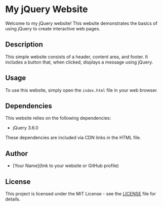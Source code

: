 # My jQuery Website

Welcome to my jQuery website! This website demonstrates the basics of using jQuery to create interactive web pages.

## Description

This simple website consists of a header, content area, and footer. It includes a button that, when clicked, displays a message using jQuery.

## Usage

To use this website, simply open the `index.html` file in your web browser.

## Dependencies

This website relies on the following dependencies:
- jQuery 3.6.0

These dependencies are included via CDN links in the HTML file.

## Author

- [Your Name](link to your website or GitHub profile)

## License

This project is licensed under the MIT License - see the [LICENSE](LICENSE) file for details.
